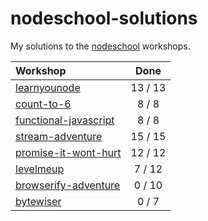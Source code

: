 nodeschool-solutions
====================

My solutions to the [nodeschool](http://nodeschool.io/) workshops.

| Workshop                    | Done    |
|:----------------------------|:-------:|
| [learnyounode][lyn]         | 13 / 13 |
| [count-to-6][ct6]           |  8 / 8  |
| [functional-javascript][fj] |  8 / 8  |
| [stream-adventure][sa]      | 15 / 15 |
| [promise-it-wont-hurt][pwh] | 12 / 12 |
| [levelmeup][lmu]            |  7 / 12 |
| [browserify-adventure][ba]  |  0 / 10 |
| [bytewiser][bw]             |  0 / 7  |

[lyn]: https://github.com/rvagg/learnyounode
[ct6]: https://github.com/domenic/count-to-6
[fj]:  https://github.com/timoxley/functional-javascript-workshop
[sa]:  https://github.com/substack/stream-adventure
[pwh]: https://github.com/stevekane/promise-it-wont-hurt
[lmu]: https://github.com/rvagg/levelmeup
[ba]:  https://github.com/substack/browserify-adventure
[bw]:  https://www.github.com/maxogden/bytewiser
